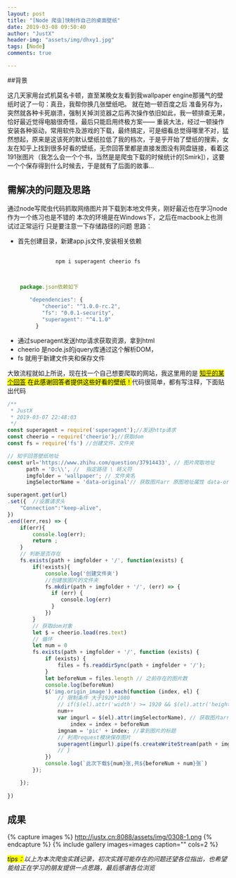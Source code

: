```yaml
---
layout: post
title: "[Node 爬虫]快制作自己的桌面壁纸"
date: 2019-03-08 09:50:40
author: "JustX"
header-img: "assets/img/dhxy1.jpg"
tags: [Node]
comments: true

---
```


##背景

这几天家用台式机莫名卡顿，直至某晚女友看到我wallpaper engine那骚气的壁纸时说了一句：真丑，我帮你换几张壁纸吧。 就在她一顿百度之后 准备另存为，突然就各种卡死崩溃，强制关掉浏览器之后再次操作依旧如此，我一顿排查无果，恰好最近觉得电脑很奇怪，最后只能启用终极方案—— 重装大法，经过一顿操作 安装各种驱动，常用软件及游戏的下载，最终搞定，可是细看总觉得哪里不对，猛然想起，原来是这该死的默认壁纸拉低了我的档次，于是乎开始了壁纸的搜索，女友在知乎上找到很多好看的壁纸，无奈回答里都是直接发图没有网盘链接，看着这191张图片（我怎么会一个个书，当然是是爬虫下载的时候统计的[Smirk]），这要一个个保存得到什么时候去，于是就有了后面的故事...



## 需解决的问题及思路

<section>
通过node写爬虫代码抓取网络图片并下载到本地文件夹，刚好最近也在学习node作为一个练习也是不错的
本次的环境是在Windows下，之后在macbook上也测试过正常运行 只是要注意一下存储路径的问题
思路：

<ul>
	<li>首先创建目录，新建app.js文件,安装相关依赖</li>
    <pre>
    	<code>
    		npm i superagent cheerio fs
    	</code>
    </pre>
    </li>
</ul>
</section>


```js
	package.json依赖如下
		
	   "dependencies": {
           "cheerio": "^1.0.0-rc.2",
           "fs": "0.0.1-security",
           "superagent": "^4.1.0"
         }

```
<ul>
	<li>通过superagent发送http请求获取资源，拿到html</li>
    <li>cheerio 是node.js的jquery库通过这个解析DOM，</li>
    <li>fs 就用于新建文件夹和保存文件</li>
    </li>
</ul>
<section>
大致流程就如上所说，现在找一个自己想要爬取的网站，我这里用的是
    <mark><a href="https://www.zhihu.com/question/37914433" target="_blank">知乎的某个回答</a> 在此感谢回答者提供这些好看的壁纸！</mark>代码很简单，都有写注释，下面贴出代码
</section>

```js
/**
 * JustX
 * 2019-03-07 22:48:03
 */
const superagent = require('superagent');//发送http请求
const cheerio = require('cheerio');//获取dom
const fs = require('fs') //创建文件、文件夹

// 知乎回答壁纸地址
const url='https://www.zhihu.com/question/37914433', // 图片爬取地址
      path = 'D:\\', //  指定路径 \ 转义符
      imgfolder = 'wallpaper'; // 文件夹名
      imgSelectorName = 'data-original'// 获取图片arr 原图地址属性 data-original

superagent.get(url) 
.set({  //设置请求头
    "Connection":"keep-alive",
})
.end((err,res) => {
    if(err){
        console.log(err);
        return ;
    }
    // 判断是否存在
    fs.exists(path + imgfolder + '/', function(exists) {
        if(!exists){
            console.log('创建文件夹')
            //创建放图片的文件夹
            fs.mkdir(path + imgfolder + '/', (err) => {
              if (err) {
                 console.log(err)
              }
            })
        }
        // 获取dom对象
        let $ = cheerio.load(res.text)
        // 循环
        let num = 0
        fs.exists(path + imgfolder + '/', function (exists) {
            if (exists) {
                files = fs.readdirSync(path + imgfolder + '/');
            }
            let beforeNum = files.length // 之前存在的图片数
            console.log(beforeNum)
            $('img.origin_image').each(function (index, el) {
                // 限制条件 大于1920*1080
                // if($(el).attr('width') >= 1920 && $(el).attr('height') >= 1080){
                num++
                var imgurl = $(el).attr(imgSelectorName), // 获取图片arr 原图地址属性 data-original
                    index = index + beforeNum
                imgnam = 'pic' + index; //拿到图片的标题
                // 利用request模块保存图片
                superagent(imgurl).pipe(fs.createWriteStream(path + imgfolder + '/' + imgnam + '.jpg'))
                // }
            })
            console.log(`此次下载${num}张,共${beforeNum + num}张`)
        });

    });
    
})
```

## 成果

{% capture images %}
    http://justx.cn:8088/assets/img/0308-1.png
{% endcapture %}
{% include gallery images=images caption="" cols=2 %}

<em><mark>tips：</mark>以上为本次爬虫实践记录，初次实践可能存在的问题还望各位指出，也希望能给正在学习的朋友提供一点思路，最后感谢各位浏览</em>